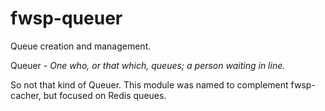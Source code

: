 # fwsp-queuer
Queue creation and management.

Queuer - _One who, or that which, queues; a person waiting in line._ 

So not that kind of Queuer. This module was named to complement fwsp-cacher, but focused on Redis queues.

